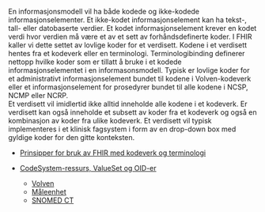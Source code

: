 En informasjonsmodell vil ha både kodede og ikke-kodede informasjonselementer. Et ikke-kodet informasjonselement kan ha tekst-, tall- eller datobaserte verdier. 
Et kodet informasjonselement krever en kodet verdi hvor verdien må være et av et sett av forhåndsdefinerte koder. I FHIR kaller vi dette settet av lovlige koder 
for et verdisett. Kodene i et verdisett hentes fra et kodeverk eller en terminologi. Terminologibinding definerer nettopp hvilke koder som er tillatt å bruke i et 
kodede informasjonselementet i en informasonsmodell. Typisk er lovlige koder for et administrativt informasjonselement bundet til kodene i Volven-kodeverk eller et 
informasjonselement for prosedyrer bundet til alle kodene i NCSP, NCMP eller NCRP.  
Et verdisett vil imidlertid ikke alltid inneholde alle kodene i et kodeverk. Er verdisett kan også inneholde et subsett av koder fra et kodeverk og også en 
kombinasjon av koder fra ulike kodeverk. Et verdisett vil typisk implementeres i et klinisk fagsystem i form av en drop-down box med gyldige koder for den 
gitte konteksten.

* [Prinsipper for bruk av FHIR med kodeverk og terminologi](docs/prinsipper_kodeverk.md)



* [CodeSystem-ressurs, ValueSet og OID-er](docs/codesystem.md)
  * [Volven](docs/codesystem.md#kodeverk-fra-volvenno)
  * [Måleenhet](docs/ucum.md)
  * [SNOMED CT](docs/snomed-ct.md)
